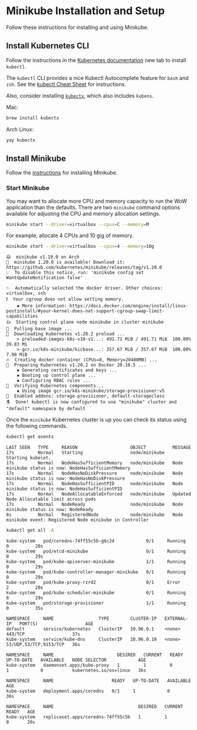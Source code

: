 
# Minikube Installation and Setup

Follow these instructions for installing and using Minikube.

## Install Kubernetes CLI

Follow the instructions in the [Kubernetes documentation](https://kubernetes.io/docs/tasks/tools/#kubectl) new tab to install `kubectl`.

The `kubectl` CLI provides a nice Kubectl Autocomplete feature for `bash` and `zsh`.
See the [kubectl Cheat Sheet](https://kubernetes.io/docs/reference/kubectl/cheatsheet/#kubectl-autocomplete) for instructions.

Also, consider installing [`kubectx`](https://github.com/ahmetb/kubectx), which also includes `kubens`.

Mac:

~~~bash
brew install kubectx
~~~

Arch Linux:

~~~bash
yay kubectx
~~~

## Install Minikube

Follow the [instructions](https://kubernetes.io/docs/tasks/tools/install-minikube/) for installing Minikube.

### Start Minikube

You may want to allocate more CPU and memory capacity to run the WoW application than the defaults. There are two `minikube` command options available for adjusting the CPU and memory allocation settings.

~~~bash
minikube start --driver=virtualbox --cpus=C --memory=M
~~~

For example, allocate 4 CPUs and 10 gig of memory.

~~~bash
minikube start --driver=virtualbox --cpus=4 --memory=10g
~~~

~~~text
😄  minikube v1.19.0 on Arch
🎉  minikube 1.20.0 is available! Download it: https://github.com/kubernetes/minikube/releases/tag/v1.20.0
💡  To disable this notice, run: 'minikube config set WantUpdateNotification false'

✨  Automatically selected the docker driver. Other choices: virtualbox, ssh
❗  Your cgroup does not allow setting memory.
    ▪ More information: https://docs.docker.com/engine/install/linux-postinstall/#your-kernel-does-not-support-cgroup-swap-limit-capabilities
👍  Starting control plane node minikube in cluster minikube
🚜  Pulling base image ...
💾  Downloading Kubernetes v1.20.2 preload ...
    > preloaded-images-k8s-v10-v1...: 491.71 MiB / 491.71 MiB  100.00% 39.83 Mi
    > gcr.io/k8s-minikube/kicbase...: 357.67 MiB / 357.67 MiB  100.00% 7.98 MiB
🔥  Creating docker container (CPUs=8, Memory=20480MB) ...
🐳  Preparing Kubernetes v1.20.2 on Docker 20.10.5 ...
    ▪ Generating certificates and keys ...
    ▪ Booting up control plane ...
    ▪ Configuring RBAC rules ...
🔎  Verifying Kubernetes components...
    ▪ Using image gcr.io/k8s-minikube/storage-provisioner:v5
🌟  Enabled addons: storage-provisioner, default-storageclass
🏄  Done! kubectl is now configured to use "minikube" cluster and "default" namespace by default
~~~

Once the `minikube` Kubernetes cluster is up you can check its status using the following commands.

~~~bash
kubectl get events
~~~

~~~text
LAST SEEN   TYPE     REASON                    OBJECT          MESSAGE
17s         Normal   Starting                  node/minikube   Starting kubelet.
17s         Normal   NodeHasSufficientMemory   node/minikube   Node minikube status is now: NodeHasSufficientMemory
17s         Normal   NodeHasNoDiskPressure     node/minikube   Node minikube status is now: NodeHasNoDiskPressure
17s         Normal   NodeHasSufficientPID      node/minikube   Node minikube status is now: NodeHasSufficientPID
17s         Normal   NodeAllocatableEnforced   node/minikube   Updated Node Allocatable limit across pods
17s         Normal   NodeReady                 node/minikube   Node minikube status is now: NodeReady
8s          Normal   RegisteredNode            node/minikube   Node minikube event: Registered Node minikube in Controller
~~~

~~~bash
kubectl get all -A
~~~

~~~text
kube-system   pod/coredns-74ff55c5b-g6c2d            0/1     Running   0          20s
kube-system   pod/etcd-minikube                      0/1     Running   0          29s
kube-system   pod/kube-apiserver-minikube            1/1     Running   0          29s
kube-system   pod/kube-controller-manager-minikube   0/1     Running   0          29s
kube-system   pod/kube-proxy-rzrd2                   0/1     Error     2          20s
kube-system   pod/kube-scheduler-minikube            0/1     Running   0          29s
kube-system   pod/storage-provisioner                1/1     Running   0          35s

NAMESPACE     NAME                 TYPE        CLUSTER-IP   EXTERNAL-IP   PORT(S)                  AGE
default       service/kubernetes   ClusterIP   10.96.0.1    <none>        443/TCP                  37s
kube-system   service/kube-dns     ClusterIP   10.96.0.10   <none>        53/UDP,53/TCP,9153/TCP   36s

NAMESPACE     NAME                        DESIRED   CURRENT   READY   UP-TO-DATE   AVAILABLE   NODE SELECTOR            AGE
kube-system   daemonset.apps/kube-proxy   1         1         0       1            0           kubernetes.io/os=linux   36s

NAMESPACE     NAME                      READY   UP-TO-DATE   AVAILABLE   AGE
kube-system   deployment.apps/coredns   0/1     1            0           36s

NAMESPACE     NAME                                DESIRED   CURRENT   READY   AGE
kube-system   replicaset.apps/coredns-74ff55c5b   1         1         0       20s
~~~
